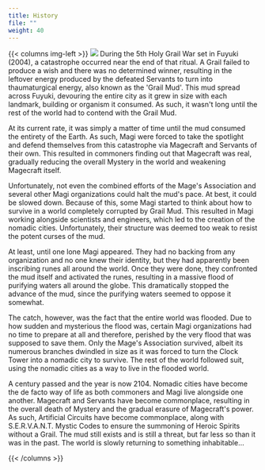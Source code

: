 ```yaml
---
title: History
file: ""
weight: 40
---
```


{{< columns img-left >}}
![](../media/holy-grail.png) During the 5th Holy Grail War set in Fuyuki (2004), a catastrophe occurred near the end of that ritual. A Grail failed to produce a wish and there was no determined winner, resulting in the leftover energy produced by the defeated Servants to turn into thaumaturgical energy, also known as the 'Grail Mud'. This mud spread across Fuyuki, devouring the entire city as it grew in size with each landmark, building or organism it consumed. As such, it wasn't long until the rest of the world had to contend with the Grail Mud.

At its current rate, it was simply a matter of time until the mud consumed the entirety of the Earth. As such, Magi were forced to take the spotlight and defend themselves from this catastrophe via Magecraft and Servants of their own. This resulted in commoners finding out that Magecraft was real, gradually reducing the overall Mystery in the world and weakening Magecraft itself.

Unfortunately, not even the combined efforts of the Mage's Association and several other Magi organizations could halt the mud's pace. At best, it could be slowed down. Because of this, some Magi started to think about how to survive in a world completely corrupted by Grail Mud. This resulted in Magi working alongside scientists and engineers, which led to the creation of the nomadic cities. Unfortunately, their structure was deemed too weak to resist the potent curses of the mud.

At least, until one lone Magi appeared. They had no backing from any organization and no one knew their identity, but they had apparently been inscribing runes all around the world. Once they were done, they confronted the mud itself and activated the runes, resulting in a massive flood of purifying waters all around the globe. This dramatically stopped the advance of the mud, since the purifying waters seemed to oppose it somewhat.

The catch, however, was the fact that the entire world was flooded. Due to how sudden and mysterious the flood was, certain Magi organizations had no time to prepare at all and therefore, perished by the very flood that was supposed to save them. Only the Mage's Association survived, albeit its numerous branches dwindled in size as it was forced to turn the Clock Tower into a nomadic city to survive. The rest of the world followed suit, using the nomadic cities as a way to live in the flooded world.

A century passed and the year is now 2104. Nomadic cities have become the de facto way of life as both commoners and Magi live alongside one another. Magecraft and Servants have become commonplace, resulting in the overall death of Mystery and the gradual erasure of Magecraft's power. As such, Artificial Circuits have become commonplace, along with S.E.R.V.A.N.T. Mystic Codes to ensure the summoning of Heroic Spirits without a Grail. The mud still exists and is still a threat, but far less so than it was in the past. The world is slowly returning to something inhabitable…

{{< /columns >}}


